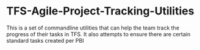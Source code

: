 TFS-Agile-Project-Tracking-Utilities
====================================

This is a set of commandline utilities that can help the team track the progress of their tasks in TFS.
It also attempts to ensure there are certain standard tasks created per PBI 
